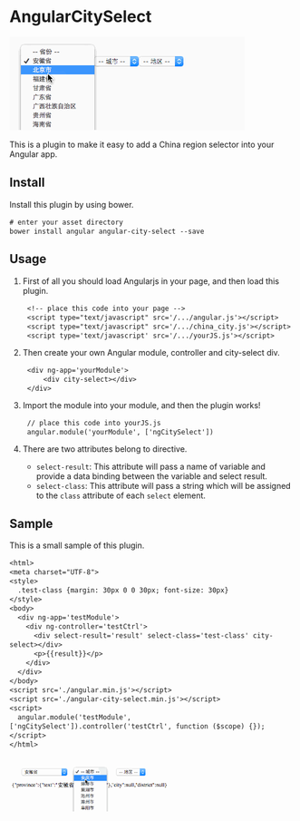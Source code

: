 # AngularCitySelect

![test](https://raw.githubusercontent.com/MrHuxu/img-repo/master/city-select/test.gif)

This is a plugin to make it easy to add a China region selector into your Angular app.

## Install

Install this plugin by using bower.

	# enter your asset directory
	bower install angular angular-city-select --save

## Usage

1. First of all you should load Angularjs in your page, and then load this plugin.
	
		<!-- place this code into your page -->
		<script type="text/javascript" src='/.../angular.js'></script>
		<script type="text/javascript" src='/.../china_city.js'></script>
		<script type='text/javascript' src='/.../yourJS.js'></script>

2. Then create your own Angular module, controller and city-select div.

		<div ng-app='yourModule'>
			<div city-select></div>
		</div>

3. Import the module into your module, and then the plugin works!

		// place this code into yourJS.js
		angular.module('yourModule', ['ngCitySelect'])

4. There are two attributes belong to directive.
	
	- ```select-result```: This attribute will pass a name of variable and provide a data binding between the variable and select result.
	- ```select-class```: This attribute will pass a string which will be assigned to the ```class``` attribute of each ```select``` element.
		
## Sample

This is a small sample of this plugin.

	<html>
	<meta charset="UTF-8">
	<style>
	  .test-class {margin: 30px 0 0 30px; font-size: 30px}
	</style>
	<body>
	  <div ng-app='testModule'>
	    <div ng-controller='testCtrl'>
	      <div select-result='result' select-class='test-class' city-select></div>
	      <p>{{result}}</p>
	    </div>
	  </div>
	</body>
	<script src='./angular.min.js'></script>
	<script src='./angular-city-select.min.js'></script>
	<script>
	  angular.module('testModule', ['ngCitySelect']).controller('testCtrl', function ($scope) {});
	</script>
	</html>
	
![demo](https://raw.githubusercontent.com/MrHuxu/img-repo/master/city-select/demo.gif)
